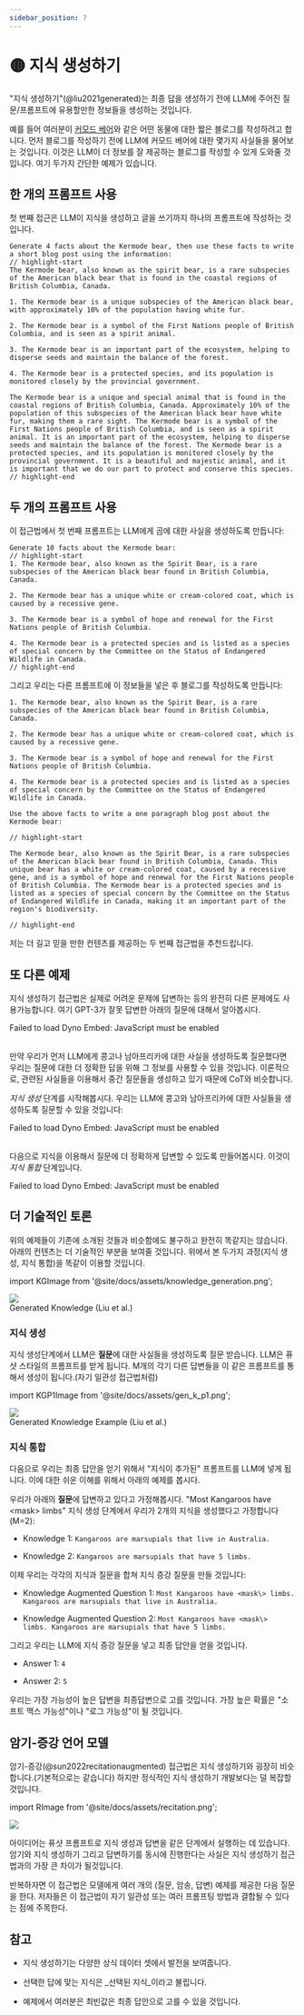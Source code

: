 ```yaml
---
sidebar_position: 7
---
```


# 🟡 지식 생성하기


"지식 생성하기"(@liu2021generated)는 최종 답을 생성하기 전에 LLM에 주어진 질문/프롬프트에 유용할만한 정보들을 생성하는 것입니다.

예를 들어 여러분이 [커모드 베어](https://en.wikipedia.org/wiki/Kermode_bear)와 같은 어떤 동물에 대한 짧은 블로그를 작성하려고 합니다. 먼저 블로그를 작성하기 전에 LLM에 커모드 베어에 대한 몇가지 사실들을 물어보는 것입니다. 이것은 LLM이 더 정보를 잘 제공하는 블로그를 작성할 수 있게 도와줄 것입니다. 여기 두가지 간단한 예제가 있습니다.

## 한 개의 프롬프트 사용

첫 번째 접근은 LLM이 지식을 생성하고 글을 쓰기까지 하나의 프롬프트에 작성하는 것입니다.

```text
Generate 4 facts about the Kermode bear, then use these facts to write a short blog post using the information:
// highlight-start
The Kermode bear, also known as the spirit bear, is a rare subspecies of the American black bear that is found in the coastal regions of British Columbia, Canada.

1. The Kermode bear is a unique subspecies of the American black bear, with approximately 10% of the population having white fur.

2. The Kermode bear is a symbol of the First Nations people of British Columbia, and is seen as a spirit animal.

3. The Kermode bear is an important part of the ecosystem, helping to disperse seeds and maintain the balance of the forest.

4. The Kermode bear is a protected species, and its population is monitored closely by the provincial government.

The Kermode bear is a unique and special animal that is found in the coastal regions of British Columbia, Canada. Approximately 10% of the population of this subspecies of the American black bear have white fur, making them a rare sight. The Kermode bear is a symbol of the First Nations people of British Columbia, and is seen as a spirit animal. It is an important part of the ecosystem, helping to disperse seeds and maintain the balance of the forest. The Kermode bear is a protected species, and its population is monitored closely by the provincial government. It is a beautiful and majestic animal, and it is important that we do our part to protect and conserve this species.
// highlight-end
```


## 두 개의 프롬프트 사용

이 접근법에서 첫 번째 프롬프트는 LLM에게 곰에 대한 사실을 생성하도록 만듭니다:

```text
Generate 10 facts about the Kermode bear:
// highlight-start
1. The Kermode bear, also known as the Spirit Bear, is a rare subspecies of the American black bear found in British Columbia, Canada.

2. The Kermode bear has a unique white or cream-colored coat, which is caused by a recessive gene.

3. The Kermode bear is a symbol of hope and renewal for the First Nations people of British Columbia.

4. The Kermode bear is a protected species and is listed as a species of special concern by the Committee on the Status of Endangered Wildlife in Canada.
// highlight-end
```

그리고 우리는 다른 프롬프트에 이 정보들을 넣은 후 블로그를 작성하도록 만듭니다:

```text
1. The Kermode bear, also known as the Spirit Bear, is a rare subspecies of the American black bear found in British Columbia, Canada.

2. The Kermode bear has a unique white or cream-colored coat, which is caused by a recessive gene.

3. The Kermode bear is a symbol of hope and renewal for the First Nations people of British Columbia.

4. The Kermode bear is a protected species and is listed as a species of special concern by the Committee on the Status of Endangered Wildlife in Canada.

Use the above facts to write a one paragraph blog post about the Kermode bear:

// highlight-start

The Kermode bear, also known as the Spirit Bear, is a rare subspecies of the American black bear found in British Columbia, Canada. This unique bear has a white or cream-colored coat, caused by a recessive gene, and is a symbol of hope and renewal for the First Nations people of British Columbia. The Kermode bear is a protected species and is listed as a species of special concern by the Committee on the Status of Endangered Wildlife in Canada, making it an important part of the region's biodiversity.

// highlight-end
```

저는 더 길고 믿을 만한 컨텐츠를 제공하는 두 번째 접근법을 추천드립니다.

## 또 다른 예제

지식 생성하기 접근법은 실제로 어려운 문제에 답변하는 등의 완전히 다른 문제에도 사용가능합니다. 여기 GPT-3가 잘못 답변한 아래의 질문에 대해서 알아봅시다.

<div trydyno-embed="" openai-model="text-davinci-003" initial-prompt="Which country is larger, Congo or South Africa?" initial-response="South Africa is larger than Congo." max-tokens="256" box-rows="3" model-temp="0" top-p="0">
    <noscript>Failed to load Dyno Embed: JavaScript must be enabled</noscript>
</div>

<br/>

만약 우리가 먼저 LLM에게 콩고나 남아프리카에 대한 사실을 생성하도록 질문했다면 우리는 질문에 대한 더 정확한 답을 위해 그 정보를 사용할 수 있을 것입니다. 이론적으로, 관련된 사실들을 이용해서 중간 질문들을 생성하고 있기 때문에 CoT와 비슷합니다.

*지식 생성* 단계를 시작해봅시다. 우리는 LLM에 콩고와 남아프리카에 대한 사실들을 생성하도록 질문할 수 있을 것입니다:

<div trydyno-embed="" openai-model="text-davinci-003" initial-prompt="Generate some knowledge about the sizes of South Africa and Congo:" initial-response="South Africa is the 25th largest country in the world, with an area of 1,221,037 square kilometers (471,445 square miles). Congo, on the other hand, is the 11th largest country in the world, with an area of 2,344,858 square kilometers (905,567 square miles). South Africa is almost half the size of Congo, with a population of 57.7 million compared to Congo's population of 84.3 million. South Africa is the most populous country in the region, while Congo is the second most populous." max-tokens="256" box-rows="6" model-temp="0" top-p="0">
    <noscript>Failed to load Dyno Embed: JavaScript must be enabled</noscript>
</div>

<br/>

다음으로 지식을 이용해서 질문에 더 정확하게 답변할 수 있도록 만들어봅시다. 이것이 *지식 통합* 단계입니다.

<div trydyno-embed="" openai-model="text-davinci-003" initial-prompt="South Africa is the 25th largest country in the world, with an area of 1,221,037 square kilometers (471,445 square miles). Congo, on the other hand, is the 11th largest country in the world, with an area of 2,344,858 square kilometers (905,567 square miles). South Africa is almost half the size of Congo, with a population of 57.7 million compared to Congo's population of 84.3 million. South Africa is the most populous country in the region, while Congo is the second most populous.\n\nWhich country is larger, Congo or South Africa?" initial-response="Congo is larger than South Africa." max-tokens="256" box-rows="15" model-temp="0" top-p="0">
    <noscript>Failed to load Dyno Embed: JavaScript must be enabled</noscript>
</div>

## 더 기술적인 토론

위의 예제들이 기존에 소개된 것들과 비슷함에도 불구하고 완전히 똑같지는 않습니다. 아래의 컨텐츠는 더 기술적인 부분을 보여줄 것입니다.
위에서 본 두가지 과정(지식 생성, 지식 통합)을 똑같이 이용할 것입니다.

import KGImage from '@site/docs/assets/knowledge_generation.png';

<div style={{textAlign: 'center'}}>
  <img src={KGImage} style={{width: "750px"}} />
</div>

<div style={{textAlign: 'center'}}>
Generated Knowledge (Liu et al.)
</div>

### 지식 생성

지식 생성단계에서 LLM은 **질문**에 대한 사실들을 생성하도록 질문 받습니다.
LLM은 퓨샷 스타일의 프롬프트를 받게 됩니다. M개의 각기 다른 답변들을 이 같은 프롬프트를 통해서 생성이 됩니다.(자기 일관성 접근법처럼)

import KGP1Image from '@site/docs/assets/gen_k_p1.png';

<div style={{textAlign: 'center'}}>
  <img src={KGP1Image} style={{width: "500px"}} />
</div>

<div style={{textAlign: 'center'}}>
Generated Knowledge Example (Liu et al.)
</div>


### 지식 통합

다음으로 우리는 최종 답안을 얻기 위해서 "지식이 추가된" 프롬프트를 LLM에 넣게 됩니다.
이에 대한 쉬운 이해를 위해서 아래의 예제를 봅시다.

우리가 아래의 **질문**에 답변하고 있다고 가정해봅시다.
"Most Kangaroos have <mask\> limbs"
지식 생성 단계에서 우리가 2개의 지식을 생성했다고 가정합니다(M=2):


- Knowledge 1: `Kangaroos are marsupials that live in Australia.`

- Knowledge 2: `Kangaroos are marsupials that have 5 limbs.`

이제 우리는 각각의 지식과 질문을 합쳐 지식 증강 질문을 만들 것입니다:

- Knowledge Augmented Question 1: `Most Kangaroos have <mask\> limbs. Kangaroos are marsupials that live in Australia.`

- Knowledge Augmented Question 2: `Most Kangaroos have <mask\> limbs. Kangaroos are marsupials that have 5 limbs.`

그리고 우리는 LLM에 지식 증강 질문을 넣고 최종 답안을 얻을 것입니다.

- Answer 1: `4`

- Answer 2: `5`

우리는 가장 가능성이 높은 답변을 최종답변으로 고를 것입니다.
가장 높은 확률은 "소프트 맥스 가능성"이나 "로그 가능성"이 될 것입니다.

## 암기-증강 언어 모델

암기-증강(@sun2022recitationaugmented) 접근법은 지식 생성하기와 굉장히 비슷합니다.(기본적으로는 같습니다)
하지만 정식적인 지식 생성하기 개발보다는 덜 복잡할 것입니다.


import RImage from '@site/docs/assets/recitation.png';

<div style={{textAlign: 'center'}}>
  <img src={RImage} style={{width: "250px"}} />
</div>

아이디어는 퓨샷 프롬프트로 지식 생성과 답변을 같은 단계에서 실행하는 데 있습니다.
암기와 지식 생성하기 그리고 답변하기를 동시에 진행한다는 사실은 지식 생성하기 접근법과의 가장 큰 차이가 될것입니다.

반복하자면 이 접근법은 모델에게 여러 개의 (질문, 암송, 답변) 예제를 제공한 다음 질문을 한다. 저자들은 이 접근법이 자기 일관성 또는 여러 프롬프팅 방법과 결합될 수 있다는 점에 주목한다.


## 참고

- 지식 생성하기는 다양한 상식 데이터 셋에서 발전을 보여줍니다.

- 선택한 답에 맞는 지식은 _선택된 지식_이라고 불립니다.

- 예제에서 여러분은 최빈값은 최종 답안으로 고를 수 있을 것입니다.